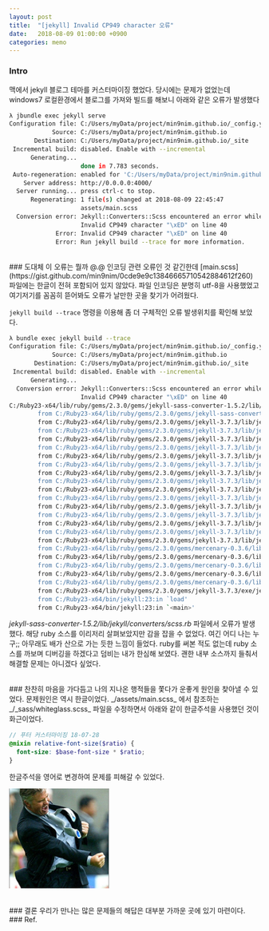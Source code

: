 ```yaml
---
layout: post
title:  "[jekyll] Invalid CP949 character 오류"
date:   2018-08-09 01:00:00 +0900
categories: memo
---
```

### Intro
맥에서 jekyll 블로그 테마를 커스터마이징 했었다. 당시에는 문제가 없었는데 windows7 로컬환경에서 블로그를 가져와 빌드를 해보니 아래와 같은 오류가 발생했다

```bash
λ jbundle exec jekyll serve
Configuration file: C:/Users/myData/project/min9nim.github.io/_config.yml
            Source: C:/Users/myData/project/min9nim.github.io
       Destination: C:/Users/myData/project/min9nim.github.io/_site
 Incremental build: disabled. Enable with --incremental
      Generating...
                    done in 7.783 seconds.
 Auto-regeneration: enabled for 'C:/Users/myData/project/min9nim.github.io'
    Server address: http://0.0.0.0:4000/
  Server running... press ctrl-c to stop.
      Regenerating: 1 file(s) changed at 2018-08-09 22:45:47
                    assets/main.scss
  Conversion error: Jekyll::Converters::Scss encountered an error while converting 'assets/main.scss':
                    Invalid CP949 character "\xED" on line 40
             Error: Invalid CP949 character "\xED" on line 40
             Error: Run jekyll build --trace for more information.
```

<br>
### 도대체 이 오류는 뭘까 @.@
인코딩 관련 오류인 것 같긴한데 [main.scss](https://gist.github.com/min9nim/0cde9e9c13846665710542884612f260) 파일에는 한글이 전혀 포함되어 있지 않았다. 파일 인코딩은 분명히 utf-8을 사용했었고 여기저기를 꼼꼼히 뜯어봐도 오류가 날만한 곳을 찾기가 어려웠다. 

`jekyll build --trace` 명령을 이용해 좀 더 구체적인 오류 발생위치를 확인해 보았다. 
```bash
λ bundle exec jekyll build --trace
Configuration file: C:/Users/myData/project/min9nim.github.io/_config.yml
            Source: C:/Users/myData/project/min9nim.github.io
       Destination: C:/Users/myData/project/min9nim.github.io/_site
 Incremental build: disabled. Enable with --incremental
      Generating...
  Conversion error: Jekyll::Converters::Scss encountered an error while converting 'assets/main.scss':
                    Invalid CP949 character "\xED" on line 40
C:/Ruby23-x64/lib/ruby/gems/2.3.0/gems/jekyll-sass-converter-1.5.2/lib/jekyll/converters/scss.rb:123:in `rescue in convert': Invalid CP949 character "\xED" on line 40 (Jekyll::Converters::Scss::SyntaxError)
        from C:/Ruby23-x64/lib/ruby/gems/2.3.0/gems/jekyll-sass-converter-1.5.2/lib/jekyll/converters/scss.rb:119:in `convert'
        from C:/Ruby23-x64/lib/ruby/gems/2.3.0/gems/jekyll-3.7.3/lib/jekyll/renderer.rb:98:in `block in convert'
        from C:/Ruby23-x64/lib/ruby/gems/2.3.0/gems/jekyll-3.7.3/lib/jekyll/renderer.rb:96:in `each'
        from C:/Ruby23-x64/lib/ruby/gems/2.3.0/gems/jekyll-3.7.3/lib/jekyll/renderer.rb:96:in `reduce'
        from C:/Ruby23-x64/lib/ruby/gems/2.3.0/gems/jekyll-3.7.3/lib/jekyll/renderer.rb:96:in `convert'
        from C:/Ruby23-x64/lib/ruby/gems/2.3.0/gems/jekyll-3.7.3/lib/jekyll/renderer.rb:80:in `render_document'
        from C:/Ruby23-x64/lib/ruby/gems/2.3.0/gems/jekyll-3.7.3/lib/jekyll/renderer.rb:62:in `run'
        from C:/Ruby23-x64/lib/ruby/gems/2.3.0/gems/jekyll-3.7.3/lib/jekyll/site.rb:473:in `block in render_pages'
        from C:/Ruby23-x64/lib/ruby/gems/2.3.0/gems/jekyll-3.7.3/lib/jekyll/site.rb:471:in `each'
        from C:/Ruby23-x64/lib/ruby/gems/2.3.0/gems/jekyll-3.7.3/lib/jekyll/site.rb:471:in `render_pages'
        from C:/Ruby23-x64/lib/ruby/gems/2.3.0/gems/jekyll-3.7.3/lib/jekyll/site.rb:191:in `render'
        from C:/Ruby23-x64/lib/ruby/gems/2.3.0/gems/jekyll-3.7.3/lib/jekyll/site.rb:73:in `process'
        from C:/Ruby23-x64/lib/ruby/gems/2.3.0/gems/jekyll-3.7.3/lib/jekyll/command.rb:28:in `process_site'
        from C:/Ruby23-x64/lib/ruby/gems/2.3.0/gems/jekyll-3.7.3/lib/jekyll/commands/build.rb:65:in `build'
        from C:/Ruby23-x64/lib/ruby/gems/2.3.0/gems/jekyll-3.7.3/lib/jekyll/commands/build.rb:36:in `process'
        from C:/Ruby23-x64/lib/ruby/gems/2.3.0/gems/jekyll-3.7.3/lib/jekyll/commands/build.rb:18:in `block (2 levels) in init_with_program'
        from C:/Ruby23-x64/lib/ruby/gems/2.3.0/gems/mercenary-0.3.6/lib/mercenary/command.rb:220:in `block in execute'
        from C:/Ruby23-x64/lib/ruby/gems/2.3.0/gems/mercenary-0.3.6/lib/mercenary/command.rb:220:in `each'
        from C:/Ruby23-x64/lib/ruby/gems/2.3.0/gems/mercenary-0.3.6/lib/mercenary/command.rb:220:in `execute'
        from C:/Ruby23-x64/lib/ruby/gems/2.3.0/gems/mercenary-0.3.6/lib/mercenary/program.rb:42:in `go'
        from C:/Ruby23-x64/lib/ruby/gems/2.3.0/gems/mercenary-0.3.6/lib/mercenary.rb:19:in `program'
        from C:/Ruby23-x64/lib/ruby/gems/2.3.0/gems/jekyll-3.7.3/exe/jekyll:15:in `<top (required)>'
        from C:/Ruby23-x64/bin/jekyll:23:in `load'
        from C:/Ruby23-x64/bin/jekyll:23:in `<main>'
```
_jekyll-sass-converter-1.5.2/lib/jekyll/converters/scss.rb_ 파일에서 오류가 발생했다. 해당 ruby 소스를 이리저리 살펴보았지만 감을 잡을 수 없었다. 여긴 어디 나는 누구;; 아무래도 배가 산으로 가는 듯한 느낌이 들었다. ruby를 써본 적도 없는데 ruby 소스를 까보며 디버깅을 하겠다고 덤비는 내가 한심해 보였다. 괜한 내부 소스까지 들춰서 해결할 문제는 아니겠다 싶었다.

<br>
### 찬찬히 마음을 가다듬고
나의 지나온 행적들을 쫓다가 운좋게 원인을 찾아낼 수 있었다. 문제원인은 역시 한글이었다. _/assets/main.scss_ 에서 참조하는 _/_sass/whiteglass.scss_ 파일을 수정하면서 아래와 같이 한글주석을 사용했던 것이 화근이었다. 

```scss
// 푸터 커스터마이징 18-07-28
@mixin relative-font-size($ratio) {
  font-size: $base-font-size * $ratio;
}
```

한글주석을 영어로 변경하여 문제를 피해갈 수 있었다.
<p align="left"><img src="/images/ceremony.jpg" width="200"/></p>

<br>
### 결론
우리가 만나는 많은 문제들의 해답은 대부분 가까운 곳에 있기 마련이다.

<br>
### Ref.
<https://mytory.net/archives/9653>
